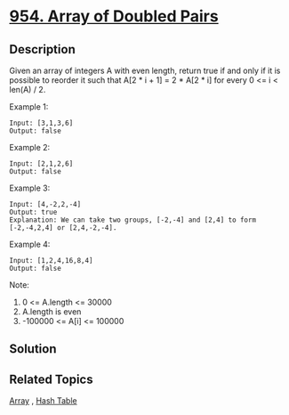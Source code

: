 # [954. Array of Doubled Pairs](https://leetcode.com/problems/array-of-doubled-pairs)

## Description

Given an array of integers A with even length, return true if and only if it is possible to reorder it such that A[2 * i + 1] = 2 * A[2 * i] for every 0 <= i < len(A) / 2.


Example 1:

```
Input: [3,1,3,6]
Output: false
```

Example 2:

```
Input: [2,1,2,6]
Output: false
```

Example 3:

```
Input: [4,-2,2,-4]
Output: true
Explanation: We can take two groups, [-2,-4] and [2,4] to form [-2,-4,2,4] or [2,4,-2,-4].
```

Example 4:

```
Input: [1,2,4,16,8,4]
Output: false
```

Note:

1. 0 <= A.length <= 30000
2. A.length is even
3. -100000 <= A[i] <= 100000

## Solution

## Related Topics

[Array](https://leetcode.com/tag/array/) , [Hash Table](https://leetcode.com/tag/hash-table/) 
